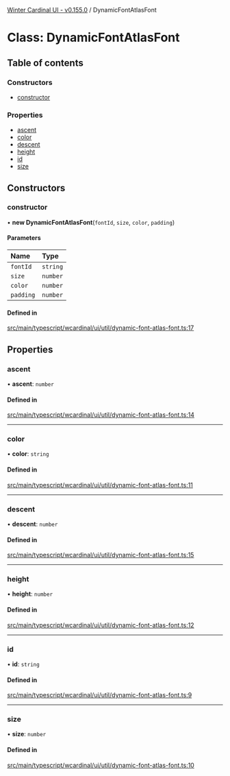 [Winter Cardinal UI - v0.155.0](../index.md) / DynamicFontAtlasFont

# Class: DynamicFontAtlasFont

## Table of contents

### Constructors

- [constructor](DynamicFontAtlasFont.md#constructor)

### Properties

- [ascent](DynamicFontAtlasFont.md#ascent)
- [color](DynamicFontAtlasFont.md#color)
- [descent](DynamicFontAtlasFont.md#descent)
- [height](DynamicFontAtlasFont.md#height)
- [id](DynamicFontAtlasFont.md#id)
- [size](DynamicFontAtlasFont.md#size)

## Constructors

### constructor

• **new DynamicFontAtlasFont**(`fontId`, `size`, `color`, `padding`)

#### Parameters

| Name | Type |
| :------ | :------ |
| `fontId` | `string` |
| `size` | `number` |
| `color` | `number` |
| `padding` | `number` |

#### Defined in

[src/main/typescript/wcardinal/ui/util/dynamic-font-atlas-font.ts:17](https://github.com/winter-cardinal/winter-cardinal-ui/blob/v0.155.0/src/main/typescript/wcardinal/ui/util/dynamic-font-atlas-font.ts#L17)

## Properties

### ascent

• **ascent**: `number`

#### Defined in

[src/main/typescript/wcardinal/ui/util/dynamic-font-atlas-font.ts:14](https://github.com/winter-cardinal/winter-cardinal-ui/blob/v0.155.0/src/main/typescript/wcardinal/ui/util/dynamic-font-atlas-font.ts#L14)

___

### color

• **color**: `string`

#### Defined in

[src/main/typescript/wcardinal/ui/util/dynamic-font-atlas-font.ts:11](https://github.com/winter-cardinal/winter-cardinal-ui/blob/v0.155.0/src/main/typescript/wcardinal/ui/util/dynamic-font-atlas-font.ts#L11)

___

### descent

• **descent**: `number`

#### Defined in

[src/main/typescript/wcardinal/ui/util/dynamic-font-atlas-font.ts:15](https://github.com/winter-cardinal/winter-cardinal-ui/blob/v0.155.0/src/main/typescript/wcardinal/ui/util/dynamic-font-atlas-font.ts#L15)

___

### height

• **height**: `number`

#### Defined in

[src/main/typescript/wcardinal/ui/util/dynamic-font-atlas-font.ts:12](https://github.com/winter-cardinal/winter-cardinal-ui/blob/v0.155.0/src/main/typescript/wcardinal/ui/util/dynamic-font-atlas-font.ts#L12)

___

### id

• **id**: `string`

#### Defined in

[src/main/typescript/wcardinal/ui/util/dynamic-font-atlas-font.ts:9](https://github.com/winter-cardinal/winter-cardinal-ui/blob/v0.155.0/src/main/typescript/wcardinal/ui/util/dynamic-font-atlas-font.ts#L9)

___

### size

• **size**: `number`

#### Defined in

[src/main/typescript/wcardinal/ui/util/dynamic-font-atlas-font.ts:10](https://github.com/winter-cardinal/winter-cardinal-ui/blob/v0.155.0/src/main/typescript/wcardinal/ui/util/dynamic-font-atlas-font.ts#L10)
